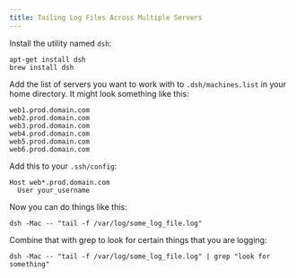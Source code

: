 ```yaml
---
title: Tailing Log Files Across Multiple Servers
---
```

<p>Install the utility named <code>dsh</code>:</p>

<pre><code>apt-get install dsh
brew install dsh
</code></pre>

<p>Add the list of servers you want to work with to <code>.dsh/machines.list</code> in your home directory. It might look something like this:</p>

<pre><code>web1.prod.domain.com
web2.prod.domain.com
web3.prod.domain.com
web4.prod.domain.com
web5.prod.domain.com
web6.prod.domain.com
</code></pre>

<p>Add this to your <code>.ssh/config</code>:</p>

<pre><code>Host web*.prod.domain.com
  User your_username
</code></pre>

<p>Now you can do things like this:</p>

<pre><code>dsh -Mac -- "tail -f /var/log/some_log_file.log"
</code></pre>

<p>Combine that with grep to look for certain things that you are logging:</p>

<pre><code>dsh -Mac -- "tail -f /var/log/some_log_file.log" | grep "look for something"
</code></pre>